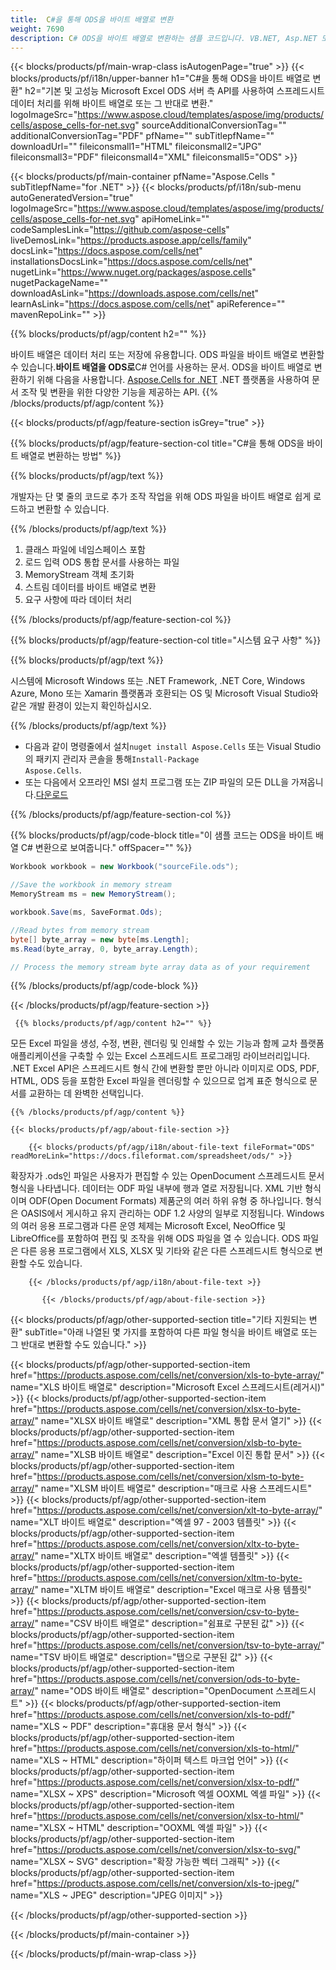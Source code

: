 ```yaml
---
title:  C#을 통해 ODS을 바이트 배열로 변환
weight: 7690
description: C# ODS을 바이트 배열로 변환하는 샘플 코드입니다. VB.NET, Asp.NET 또는 .NET 기반 응용 프로그램 내에서 Excel ODS을 바이트 배열로 변환하려면 이 코드를 사용하십시오.
---
```

{{< blocks/products/pf/main-wrap-class isAutogenPage="true" >}}
{{< blocks/products/pf/i18n/upper-banner h1="C#을 통해 ODS을 바이트 배열로 변환" h2="기본 및 고성능 Microsoft Excel ODS 서버 측 API를 사용하여 스프레드시트 데이터 처리를 위해 바이트 배열로 또는 그 반대로 변환." logoImageSrc="https://www.aspose.cloud/templates/aspose/img/products/cells/aspose_cells-for-net.svg" sourceAdditionalConversionTag="" additionalConversionTag="PDF" pfName="" subTitlepfName="" downloadUrl="" fileiconsmall1="HTML" fileiconsmall2="JPG" fileiconsmall3="PDF" fileiconsmall4="XML" fileiconsmall5="ODS" >}}

{{< blocks/products/pf/main-container pfName="Aspose.Cells " subTitlepfName="for .NET" >}}
{{< blocks/products/pf/i18n/sub-menu autoGeneratedVersion="true" logoImageSrc="https://www.aspose.cloud/templates/aspose/img/products/cells/aspose_cells-for-net.svg" apiHomeLink="" codeSamplesLink="https://github.com/aspose-cells" liveDemosLink="https://products.aspose.app/cells/family" docsLink="https://docs.aspose.com/cells/net" installationsDocsLink="https://docs.aspose.com/cells/net" nugetLink="https://www.nuget.org/packages/aspose.cells" nugetPackageName="" downloadAsLink="https://downloads.aspose.com/cells/net" learnAsLink="https://docs.aspose.com/cells/net" apiReference="" mavenRepoLink="" >}}

{{% blocks/products/pf/agp/content h2="" %}}

 바이트 배열은 데이터 처리 또는 저장에 유용합니다. ODS 파일을 바이트 배열로 변환할 수 있습니다.**바이트 배열을 ODS로**C# 언어를 사용하는 문서. ODS을 바이트 배열로 변환하기 위해 다음을 사용합니다.
 [Aspose.Cells for .NET](https://products.aspose.com/cells/net) 
 .NET 플랫폼을 사용하여 문서 조작 및 변환을 위한 다양한 기능을 제공하는 API.
{{% /blocks/products/pf/agp/content %}}

{{< blocks/products/pf/agp/feature-section isGrey="true" >}}

{{% blocks/products/pf/agp/feature-section-col title="C#을 통해 ODS을 바이트 배열로 변환하는 방법" %}}

{{% blocks/products/pf/agp/text %}}

 개발자는 단 몇 줄의 코드로 추가 조작 작업을 위해 ODS 파일을 바이트 배열로 쉽게 로드하고 변환할 수 있습니다.

{{% /blocks/products/pf/agp/text %}}

1.  클래스 파일에 네임스페이스 포함
1.  로드 입력 ODS 통합 문서를 사용하는 파일
1.  MemoryStream 객체 초기화
1.  스트림 데이터를 바이트 배열로 변환
1.  요구 사항에 따라 데이터 처리

{{% /blocks/products/pf/agp/feature-section-col %}}

{{% blocks/products/pf/agp/feature-section-col title="시스템 요구 사항" %}}

{{% blocks/products/pf/agp/text %}}

 시스템에 Microsoft Windows 또는 .NET Framework, .NET Core, Windows Azure, Mono 또는 Xamarin 플랫폼과 호환되는 OS 및 Microsoft Visual Studio와 같은 개발 환경이 있는지 확인하십시오.

{{% /blocks/products/pf/agp/text %}}

-  다음과 같이 명령줄에서 설치<code>nuget install Aspose.Cells</code> 또는 Visual Studio의 패키지 관리자 콘솔을 통해<code>Install-Package Aspose.Cells</code>.
-  또는 다음에서 오프라인 MSI 설치 프로그램 또는 ZIP 파일의 모든 DLL을 가져옵니다.<a href="https://downloads.aspose.com/cells/net">다운로드</a>

{{% /blocks/products/pf/agp/feature-section-col %}}

{{% blocks/products/pf/agp/code-block title="이 샘플 코드는 ODS을 바이트 배열 C# 변환으로 보여줍니다." offSpacer="" %}}

```cs
Workbook workbook = new Workbook("sourceFile.ods");

//Save the workbook in memory stream
MemoryStream ms = new MemoryStream();

workbook.Save(ms, SaveFormat.Ods);

//Read bytes from memory stream
byte[] byte_array = new byte[ms.Length];
ms.Read(byte_array, 0, byte_array.Length);

// Process the memory stream byte array data as of your requirement 

```

{{% /blocks/products/pf/agp/code-block %}}

{{< /blocks/products/pf/agp/feature-section >}}

<!-- aboutfile Starts -->

      
     {{% blocks/products/pf/agp/content h2="" %}}

모든 Excel 파일을 생성, 수정, 변환, 렌더링 및 인쇄할 수 있는 기능과 함께 교차 플랫폼 애플리케이션을 구축할 수 있는 Excel 스프레드시트 프로그래밍 라이브러리입니다. .NET Excel API은 스프레드시트 형식 간에 변환할 뿐만 아니라 이미지로 ODS, PDF, HTML, ODS 등을 포함한 Excel 파일을 렌더링할 수 있으므로 업계 표준 형식으로 문서를 교환하는 데 완벽한 선택입니다.



    {{% /blocks/products/pf/agp/content %}}

    {{< blocks/products/pf/agp/about-file-section >}}

        {{< blocks/products/pf/agp/i18n/about-file-text fileFormat="ODS" readMoreLink="https://docs.fileformat.com/spreadsheet/ods/" >}}
확장자가 .ods인 파일은 사용자가 편집할 수 있는 OpenDocument 스프레드시트 문서 형식을 나타냅니다. 데이터는 ODF 파일 내부에 행과 열로 저장됩니다. XML 기반 형식이며 ODF(Open Document Formats) 제품군의 여러 하위 유형 중 하나입니다. 형식은 OASIS에서 게시하고 유지 관리하는 ODF 1.2 사양의 일부로 지정됩니다. Windows의 여러 응용 프로그램과 다른 운영 체제는 Microsoft Excel, NeoOffice 및 LibreOffice를 포함하여 편집 및 조작을 위해 ODS 파일을 열 수 있습니다. ODS 파일은 다른 응용 프로그램에서 XLS, XLSX 및 기타와 같은 다른 스프레드시트 형식으로 변환할 수도 있습니다.

        {{< /blocks/products/pf/agp/i18n/about-file-text >}}

           {{< /blocks/products/pf/agp/about-file-section >}}


<!-- aboutfile Ends -->

{{< blocks/products/pf/agp/other-supported-section title="기타 지원되는 변환" subTitle="아래 나열된 몇 가지를 포함하여 다른 파일 형식을 바이트 배열로 또는 그 반대로 변환할 수도 있습니다." >}}

{{< blocks/products/pf/agp/other-supported-section-item href="https://products.aspose.com/cells/net/conversion/xls-to-byte-array/" name="XLS 바이트 배열로" description="Microsoft Excel 스프레드시트(레거시)" >}} {{< blocks/products/pf/agp/other-supported-section-item href="https://products.aspose.com/cells/net/conversion/xlsx-to-byte-array/" name="XLSX 바이트 배열로" description="XML 통합 문서 열기" >}} {{< blocks/products/pf/agp/other-supported-section-item href="https://products.aspose.com/cells/net/conversion/xlsb-to-byte-array/" name="XLSB 바이트 배열로" description="Excel 이진 통합 문서" >}} {{< blocks/products/pf/agp/other-supported-section-item href="https://products.aspose.com/cells/net/conversion/xlsm-to-byte-array/" name="XLSM 바이트 배열로" description="매크로 사용 스프레드시트" >}} {{< blocks/products/pf/agp/other-supported-section-item href="https://products.aspose.com/cells/net/conversion/xlt-to-byte-array/" name="XLT 바이트 배열로" description="엑셀 97 - 2003 템플릿" >}} {{< blocks/products/pf/agp/other-supported-section-item href="https://products.aspose.com/cells/net/conversion/xltx-to-byte-array/" name="XLTX 바이트 배열로" description="엑셀 템플릿" >}} {{< blocks/products/pf/agp/other-supported-section-item href="https://products.aspose.com/cells/net/conversion/xltm-to-byte-array/" name="XLTM 바이트 배열로" description="Excel 매크로 사용 템플릿" >}} {{< blocks/products/pf/agp/other-supported-section-item href="https://products.aspose.com/cells/net/conversion/csv-to-byte-array/" name="CSV 바이트 배열로" description="쉼표로 구분된 값" >}} {{< blocks/products/pf/agp/other-supported-section-item href="https://products.aspose.com/cells/net/conversion/tsv-to-byte-array/" name="TSV 바이트 배열로" description="탭으로 구분된 값" >}} {{< blocks/products/pf/agp/other-supported-section-item href="https://products.aspose.com/cells/net/conversion/ods-to-byte-array/" name="ODS 바이트 배열로" description="OpenDocument 스프레드시트" >}} {{< blocks/products/pf/agp/other-supported-section-item href="https://products.aspose.com/cells/net/conversion/xls-to-pdf/" name="XLS ~ PDF" description="휴대용 문서 형식" >}} {{< blocks/products/pf/agp/other-supported-section-item href="https://products.aspose.com/cells/net/conversion/xls-to-html/" name="XLS ~ HTML" description="하이퍼 텍스트 마크업 언어" >}} {{< blocks/products/pf/agp/other-supported-section-item href="https://products.aspose.com/cells/net/conversion/xlsx-to-pdf/" name="XLSX ~ XPS" description="Microsoft 엑셀 OOXML 엑셀 파일" >}} {{< blocks/products/pf/agp/other-supported-section-item href="https://products.aspose.com/cells/net/conversion/xlsx-to-html/" name="XLSX ~ HTML" description="OOXML 엑셀 파일" >}} {{< blocks/products/pf/agp/other-supported-section-item href="https://products.aspose.com/cells/net/conversion/xlsx-to-svg/" name="XLSX ~ SVG" description="확장 가능한 벡터 그래픽" >}} {{< blocks/products/pf/agp/other-supported-section-item href="https://products.aspose.com/cells/net/conversion/xls-to-jpeg/" name="XLS ~ JPEG" description="JPEG 이미지" >}} 

{{< /blocks/products/pf/agp/other-supported-section >}}

{{< /blocks/products/pf/main-container >}}
    
{{< /blocks/products/pf/main-wrap-class >}}

